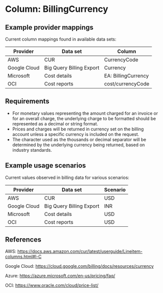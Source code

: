 # Column: BillingCurrency

## Example provider mappings

Current column mappings found in available data sets:

| Provider  | Data set                   | Column                   |
|-----------|----------------------------|--------------------------|
| AWS       | CUR                        | CurrencyCode             |
| Google Cloud | Big Query Billing Export   | Currency                 |
| Microsoft | Cost details               | EA: BillingCurrency      |
| OCI       | Cost reports               | cost/currencyCode        |


## Requirements

- For monetary values representing the amount charged for an invoice or for an overall charge, the underlying charge to be formatted should be represented as a decimal or string format.
- Prices and charges will be returned in currency set on the billing account unless a specific currency is included on the request.
- The character used as the thousands or decimal separator will be determined by the underlying currency being returned, based on industry standards.


## Example usage scenarios

Current values observed in billing data for various scenarios:

| Provider  | Data set                   | Scenario                   |
|-----------|----------------------------|----------------------------|
| AWS       | CUR                        | USD                        |
| Google Cloud | Big Query Billing Export   | INR                        |
| Microsoft | Cost details               | USD                        |
| OCI       | Cost reports               | USD                        |


## References

AWS: https://docs.aws.amazon.com/cur/latest/userguide/Lineitem-columns.html#l-C

Google Cloud: https://cloud.google.com/billing/docs/resources/currency

Azure: https://azure.microsoft.com/en-us/pricing/faq/

OCI: https://www.oracle.com/cloud/price-list/
